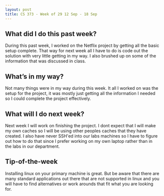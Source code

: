 ```yaml
---
layout: post
title: CS 373 - Week of 29 12 Sep - 18 Sep
---
```

## What did I do this past week?
During this past week, I worked on the Netflix project by getting all the basic setup complete. That way for next week all I have to do is code out the solution with very little getting in my way. I also brushed up on some of the information that was discussed in class.

## What’s in my way?
Not many things were in my way during this week. It all I worked on was the setup for the project, it was mostly just getting all the information I needed so I could complete the project effectively.

## What will I do next week?
Next week I will work on finishing the project. I dont expect that I will make my own caches so I will be using other peoples caches that they have created. I also have never SSH'ed into our labs machines so I have to figure out how to do that since I prefer working on my own laptop rather than in the labs in our department.

## Tip-of-the-week
Installing linux on your primary machine is great. But be aware that there are many standard applications out there that are not supported in linux and you will have to find alternatives or work arounds that fit what you are looking for.

